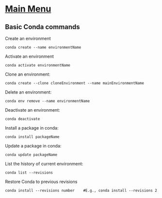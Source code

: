 # [Main Menu](index.html)

## Basic Conda commands

Create an environment

    conda create --name environmentName

Activate an environment

    conda activate environmentName

Clone an environment:

    conda create --clone cloneEnvironment --name mainEnvironmentName

Delete an environment:

    conda env remove --name environmentName

Deactivate an environment:

    conda deactivate

Install a package in conda:

    conda install packageName

Update a package in conda:

    conda update packageName

List the history of current environment:

    conda list --revisions

Restore Conda to previous revisions

    conda install --revisions number    #E.g., conda install --revisions 2